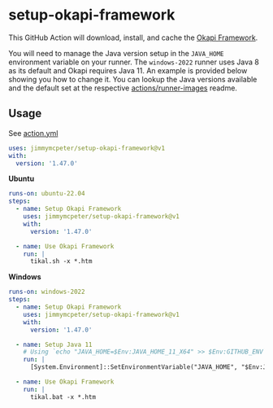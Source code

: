 # setup-okapi-framework

This GitHub Action will download, install, and cache the
[Okapi Framework](https://okapiframework.org/).

You will need to manage the Java version setup in the `JAVA_HOME` environment variable on your runner.  The `windows-2022` runner uses Java 8 as its default and Okapi requires Java 11.  An example is provided below showing you how to change it.  You can lookup the Java versions available and the default set at the respective [actions/runner-images](https://github.com/actions/runner-images) readme.

## Usage

See [action.yml](action.yml)

```yaml
uses: jimmymcpeter/setup-okapi-framework@v1
with:
  version: '1.47.0'
```

**Ubuntu**

```yaml
runs-on: ubuntu-22.04
steps:
  - name: Setup Okapi Framework
    uses: jimmymcpeter/setup-okapi-framework@v1
    with:
      version: '1.47.0'

  - name: Use Okapi Framework
    run: |
      tikal.sh -x *.htm
```

**Windows**

```yaml
runs-on: windows-2022
steps:
  - name: Setup Okapi Framework
    uses: jimmymcpeter/setup-okapi-framework@v1
    with:
      version: '1.47.0'

  - name: Setup Java 11
    # Using `echo "JAVA_HOME=$Env:JAVA_HOME_11_X64" >> $Env:GITHUB_ENV` will not work
    run: |
      [System.Environment]::SetEnvironmentVariable("JAVA_HOME", "$Env:JAVA_HOME_11_X64", "User")

  - name: Use Okapi Framework
    run: |
      tikal.bat -x *.htm
```